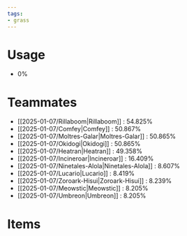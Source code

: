 ```yaml
---
tags:
- grass
---
```

# Usage
- 0%
# Teammates
- [[2025-01-07/Rillaboom|Rillaboom]] : 54.825%
- [[2025-01-07/Comfey|Comfey]] : 50.867%
- [[2025-01-07/Moltres-Galar|Moltres-Galar]] : 50.865%
- [[2025-01-07/Okidogi|Okidogi]] : 50.865%
- [[2025-01-07/Heatran|Heatran]] : 49.358%
- [[2025-01-07/Incineroar|Incineroar]] : 16.409%
- [[2025-01-07/Ninetales-Alola|Ninetales-Alola]] : 8.607%
- [[2025-01-07/Lucario|Lucario]] : 8.419%
- [[2025-01-07/Zoroark-Hisui|Zoroark-Hisui]] : 8.239%
- [[2025-01-07/Meowstic|Meowstic]] : 8.205%
- [[2025-01-07/Umbreon|Umbreon]] : 8.205%
# Items